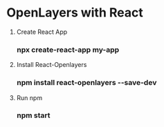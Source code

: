 <h1> OpenLayers with React </h1>

1. Create React App 

    <h3> npx create-react-app my-app </h3>
    
    
2. Install React-Openlayers


    <h3> npm install react-openlayers --save-dev </h3>
    
3. Run npm


    <h3> npm start </h3>
